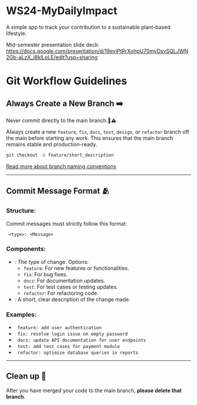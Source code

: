 # WS24-MyDailyImpact

A simple app to track your contribution to a sustainable plant-based lifestyle.

Mid-semester presentation slide deck: https://docs.google.com/presentation/d/19eviPtRrXohpU70myDsvSQLJWN2Gb-aLzX_i8klLoLE/edit?usp=sharing

# Git Workflow Guidelines

## Always Create a New Branch ➡️

Never commit directly to the main branch.🚨⚠️

Always create a new `feature`, `fix`, `docs`, `test`, `design`, or `refactor` branch off the main before starting any work. This ensures that the main branch remains stable and production-ready.

```bash
git checkout -b feature/short_description
```

[Read more about branch naming conventions](https://medium.com/@abhay.pixolo/naming-conventions-for-git-branches-a-cheatsheet-8549feca2534)

---

## Commit Message Format 🫂

### Structure:

Commit messages must strictly follow this format:

```
 <type>: <Message>
```

### Components:

- **<type>**: The type of change. Options:
  - `feature`: For new features or functionalities.
  - `fix`: For bug fixes.
  - `docs`: For documentation updates.
  - `test`: For test cases or testing updates.
  - `refactor`: For refactoring code.
- **<Message>**: A short, clear description of the change made.

### Examples:

- ` feature: add user authentication`
- ` fix: resolve login issue on empty password`
- ` docs: update API documentation for user endpoints`
- ` test: add test cases for payment module`
- ` refactor: optimize database queries in reports`

---

## Clean up 🧹

After you have merged your code to the main branch, **please delete that branch**.
